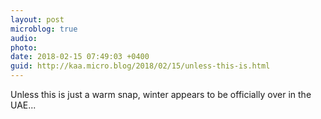 ```yaml
---
layout: post
microblog: true
audio: 
photo: 
date: 2018-02-15 07:49:03 +0400
guid: http://kaa.micro.blog/2018/02/15/unless-this-is.html
---
```

Unless this is just a warm snap, winter appears to be officially over in the UAE...
